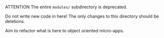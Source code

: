 ATTENTION
The entire `modules/` subdirectory is deprecated.

Do not write new code in here!
The only changes to this directory should be deletions.

Aim to refactor what is here to object oriented micro-apps.
